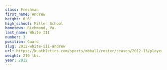 ```yaml
---
class: Freshman
first_name: Andrew
height: 6'6"
high_school: Miller School
hometown: Richmond, Va.
last_name: White III
number: 3
position: Guard
slug: 2012-white-iii-andrew
url: https://kuathletics.com/sports/mbball/roster/season/2012-13/player/andrew-white-iii/
weight: 210 lbs.
year: 2012
---
```

